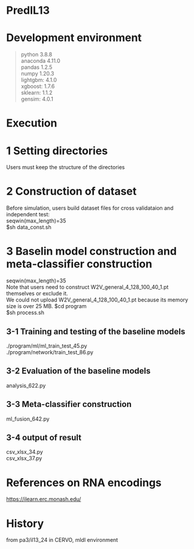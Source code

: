 # PredIL13

# Development environment
 >python 3.8.8   
 >anaconda 4.11.0  
 >pandas 1.2.5  
 >numpy 1.20.3  
 >lightgbm: 4.1.0  
 >xgboost: 1.7.6  
 >sklearn: 1.1.2  
 >gensim: 4.0.1  

# Execution
# 1 Setting directories
Users must keep the structure of the directories  

# 2 Construction of dataset
Before simulation, users build dataset files for cross validataion and independent test:   
seqwin(max_length)=35   
$sh data_const.sh
  
# 3 Baselin model construction and meta-classifier construction
seqwin(max_length)=35  
Note that users need to construct W2V_general_4_128_100_40_1.pt themselves or exclude it.  
We could not upload W2V_general_4_128_100_40_1.pt because its memory size is over 25 MB.
$cd program  
$sh process.sh  

## 3-1 Training and testing of the baseline models
./program/ml/ml_train_test_45.py  
./program/network/train_test_86.py  

## 3-2 Evaluation of the baseline models
analysis_622.py  

## 3-3 Meta-classifier construction
ml_fusion_642.py  

## 3-4 output of result
csv_xlsx_34.py  
csv_xlsx_37.py  

# References on RNA encodings
https://ilearn.erc.monash.edu/  

# History
from pa3/il13_24 in CERVO, mldl environment  

